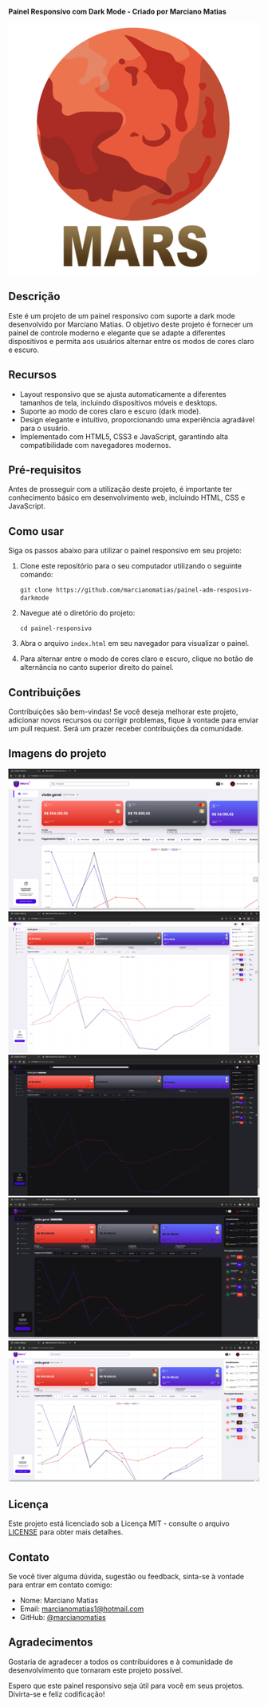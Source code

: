 **Painel Responsivo com Dark Mode - Criado por Marciano Matias**

![Logo do Projeto](./img/mars.png_640.png)

## Descrição

Este é um projeto de um painel responsivo com suporte a dark mode desenvolvido por Marciano Matias. O objetivo deste projeto é fornecer um painel de controle moderno e elegante que se adapte a diferentes dispositivos e permita aos usuários alternar entre os modos de cores claro e escuro.

## Recursos

- Layout responsivo que se ajusta automaticamente a diferentes tamanhos de tela, incluindo dispositivos móveis e desktops.
- Suporte ao modo de cores claro e escuro (dark mode).
- Design elegante e intuitivo, proporcionando uma experiência agradável para o usuário.
- Implementado com HTML5, CSS3 e JavaScript, garantindo alta compatibilidade com navegadores modernos.

## Pré-requisitos

Antes de prosseguir com a utilização deste projeto, é importante ter conhecimento básico em desenvolvimento web, incluindo HTML, CSS e JavaScript.

## Como usar

Siga os passos abaixo para utilizar o painel responsivo em seu projeto:

1. Clone este repositório para o seu computador utilizando o seguinte comando:

   ```
   git clone https://github.com/marcianomatias/painel-adm-resposivo-darkmode
   ```
   

2. Navegue até o diretório do projeto:

   ```
   cd painel-responsivo
   ```

3. Abra o arquivo `index.html` em seu navegador para visualizar o painel.

4. Para alternar entre o modo de cores claro e escuro, clique no botão de alternância no canto superior direito do painel.

## Contribuições

Contribuições são bem-vindas! Se você deseja melhorar este projeto, adicionar novos recursos ou corrigir problemas, fique à vontade para enviar um pull request. Será um prazer receber contribuições da comunidade.

## Imagens do projeto

![Imagens do Projeto](./img/Captura%20de%20tela%20de%202023-07-31%2017-09-10.png)
![Imagens do Projeto](./img/Captura%20de%20tela%20de%202023-07-31%2017-09-48.png)
![Imagens do Projeto](./img/Captura%20de%20tela%20de%202023-07-31%2017-10-01.png)
![Imagens do Projeto](./img/Captura%20de%20tela%20de%202023-07-31%2017-10-39.png)
![Imagens do Projeto](./img/Captura%20de%20tela%20de%202023-07-31%2017-10-47.png)



## Licença

Este projeto está licenciado sob a Licença MIT - consulte o arquivo [LICENSE](LICENSE) para obter mais detalhes.

## Contato

Se você tiver alguma dúvida, sugestão ou feedback, sinta-se à vontade para entrar em contato comigo:

- Nome: Marciano Matias
- Email: marcianomatias1@hotmail.com
- GitHub: [@marcianomatias](https://github.com/marcianomatias)

## Agradecimentos

Gostaria de agradecer a todos os contribuidores e à comunidade de desenvolvimento que tornaram este projeto possível.

Espero que este painel responsivo seja útil para você em seus projetos. Divirta-se e feliz codificação!
